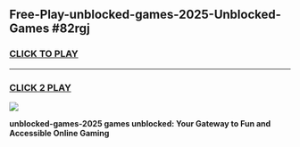 
## Free-Play-unblocked-games-2025-Unblocked-Games #82rgj
<h3>
<a href="https://news.freeplayer.one?title=unblocked-games-2025&ref=8M">CLICK TO PLAY</a></h3>
<hr>

<h3>
<a href="https://news.freeplayer.one?title=unblocked-games-2025&ref=8M">CLICK 2 PLAY</a>
  
</h3>

<a href="https://news.freeplayer.one?title=unblocked-games-2025&ref=8M"><img src="https://clearcache.store/games.png"></a>


**unblocked-games-2025 games unblocked: Your Gateway to Fun and Accessible Online Gaming**
